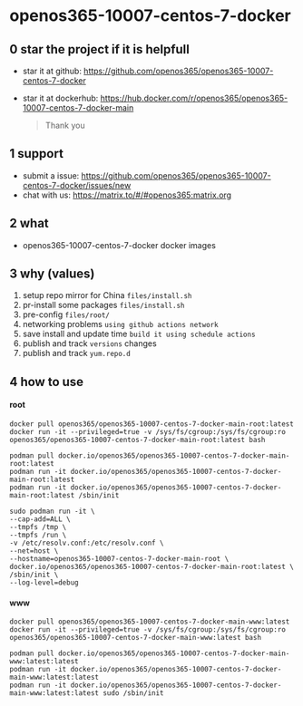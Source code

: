 # openos365-10007-centos-7-docker

## 0 star the project if it is helpfull

* star it at github: https://github.com/openos365/openos365-10007-centos-7-docker
* star it at dockerhub: https://hub.docker.com/r/openos365/openos365-10007-centos-7-docker-main

  > Thank you

## 1 support

* submit a issue: https://github.com/openos365/openos365-10007-centos-7-docker/issues/new
* chat with us: https://matrix.to/#/#openos365:matrix.org

## 2 what

* openos365-10007-centos-7-docker docker images
  
## 3 why (values)

1. setup repo mirror for China `files/install.sh`
1. pr-install some packages `files/install.sh`
1. pre-config `files/root/`
1. networking problems `using github actions network`
1. save install and update time `build it using schedule actions`
1. publish and track `versions` changes
1. publish and track `yum.repo.d`

## 4 how to use

#### root
```
docker pull openos365/openos365-10007-centos-7-docker-main-root:latest
docker run -it --privileged=true -v /sys/fs/cgroup:/sys/fs/cgroup:ro openos365/openos365-10007-centos-7-docker-main-root:latest bash

podman pull docker.io/openos365/openos365-10007-centos-7-docker-main-root:latest
podman run -it docker.io/openos365/openos365-10007-centos-7-docker-main-root:latest
podman run -it docker.io/openos365/openos365-10007-centos-7-docker-main-root:latest /sbin/init

sudo podman run -it \
--cap-add=ALL \
--tmpfs /tmp \
--tmpfs /run \
-v /etc/resolv.conf:/etc/resolv.conf \
--net=host \
--hostname=openos365-10007-centos-7-docker-main-root \
docker.io/openos365/openos365-10007-centos-7-docker-main-root:latest \
/sbin/init \
--log-level=debug

```
#### www

```
docker pull openos365/openos365-10007-centos-7-docker-main-www:latest
docker run -it --privileged=true -v /sys/fs/cgroup:/sys/fs/cgroup:ro openos365/openos365-10007-centos-7-docker-main-www:latest bash

podman pull docker.io/openos365/openos365-10007-centos-7-docker-main-www:latest:latest
podman run -it docker.io/openos365/openos365-10007-centos-7-docker-main-www:latest:latest
podman run -it docker.io/openos365/openos365-10007-centos-7-docker-main-www:latest:latest sudo /sbin/init
```
